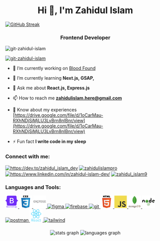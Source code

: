 <h1 align="center">Hi 👋, I'm Zahidul Islam</h1>

[![GitHub Streak](https://streak-stats.demolab.com/?user=git-zahidul-islam&theme=default)](https://git.io/streak-stats)

<h3 align="center">Frontend Developer</h3>

<p align="left"> <img src="https://komarev.com/ghpvc/?username=git-zahidul-islam&label=Profile%20views&color=0e75b6&style=flat" alt="git-zahidul-islam" /> </p>

<p align="left"> <a href="https://github.com/ryo-ma/github-profile-trophy"><img src="https://github-profile-trophy.vercel.app/?username=git-zahidul-islam" alt="git-zahidul-islam" /></a> </p>

- 🔭 I’m currently working on [Blood Found](https://github.com/programming-hero-web-course1/b9a12-client-side-git-zahidul-islam)

- 🌱 I’m currently learning **Next.js, GSAP,**

- 💬 Ask me about **React.js, Express.js**

- 📫 How to reach me **zahidulislam.here@gmail.com**

- 📄 Know about my experiences [https://drive.google.com/file/d/1oCarMau-RXhNDjSiMjLU3LvBrn8nlBnr/view](https://drive.google.com/file/d/1oCarMau-RXhNDjSiMjLU3LvBrn8nlBnr/view)

- ⚡ Fun fact **I write code in my sleep**

<h3 align="left">Connect with me:</h3>
<p align="left">
<a href="https://dev.to/https://dev.to/zahidul_islam_dev" target="blank"><img align="center" src="https://raw.githubusercontent.com/rahuldkjain/github-profile-readme-generator/master/src/images/icons/Social/devto.svg" alt="https://dev.to/zahidul_islam_dev" height="30" width="40" /></a>
<a href="https://twitter.com/zahidulislampro" target="blank"><img align="center" src="https://raw.githubusercontent.com/rahuldkjain/github-profile-readme-generator/master/src/images/icons/Social/twitter.svg" alt="zahidulislampro" height="30" width="40" /></a>
<a href="https://linkedin.com/in/https://www.linkedin.com/in/zahidul-islam-dev/" target="blank"><img align="center" src="https://raw.githubusercontent.com/rahuldkjain/github-profile-readme-generator/master/src/images/icons/Social/linked-in-alt.svg" alt="https://www.linkedin.com/in/zahidul-islam-dev/" height="30" width="40" /></a>
<a href="https://discord.gg/zahidul_islam9" target="blank"><img align="center" src="https://raw.githubusercontent.com/rahuldkjain/github-profile-readme-generator/master/src/images/icons/Social/discord.svg" alt="zahidul_islam9" height="30" width="40" /></a>
</p>

<h3 align="left">Languages and Tools:</h3>
<p align="left"> <a href="https://getbootstrap.com" target="_blank" rel="noreferrer"> <img src="https://raw.githubusercontent.com/devicons/devicon/master/icons/bootstrap/bootstrap-plain-wordmark.svg" alt="bootstrap" width="40" height="40"/> </a> <a href="https://www.w3schools.com/css/" target="_blank" rel="noreferrer"> <img src="https://raw.githubusercontent.com/devicons/devicon/master/icons/css3/css3-original-wordmark.svg" alt="css3" width="40" height="40"/> </a> <a href="https://expressjs.com" target="_blank" rel="noreferrer"> <img src="https://raw.githubusercontent.com/devicons/devicon/master/icons/express/express-original-wordmark.svg" alt="express" width="40" height="40"/> </a> <a href="https://www.figma.com/" target="_blank" rel="noreferrer"> <img src="https://www.vectorlogo.zone/logos/figma/figma-icon.svg" alt="figma" width="40" height="40"/> </a> <a href="https://firebase.google.com/" target="_blank" rel="noreferrer"> <img src="https://www.vectorlogo.zone/logos/firebase/firebase-icon.svg" alt="firebase" width="40" height="40"/> </a> <a href="https://git-scm.com/" target="_blank" rel="noreferrer"> <img src="https://www.vectorlogo.zone/logos/git-scm/git-scm-icon.svg" alt="git" width="40" height="40"/> </a> <a href="https://www.w3.org/html/" target="_blank" rel="noreferrer"> <img src="https://raw.githubusercontent.com/devicons/devicon/master/icons/html5/html5-original-wordmark.svg" alt="html5" width="40" height="40"/> </a> <a href="https://developer.mozilla.org/en-US/docs/Web/JavaScript" target="_blank" rel="noreferrer"> <img src="https://raw.githubusercontent.com/devicons/devicon/master/icons/javascript/javascript-original.svg" alt="javascript" width="40" height="40"/> </a> <a href="https://www.mongodb.com/" target="_blank" rel="noreferrer"> <img src="https://raw.githubusercontent.com/devicons/devicon/master/icons/mongodb/mongodb-original-wordmark.svg" alt="mongodb" width="40" height="40"/> </a> <a href="https://nodejs.org" target="_blank" rel="noreferrer"> <img src="https://raw.githubusercontent.com/devicons/devicon/master/icons/nodejs/nodejs-original-wordmark.svg" alt="nodejs" width="40" height="40"/> </a> <a href="https://postman.com" target="_blank" rel="noreferrer"> <img src="https://www.vectorlogo.zone/logos/getpostman/getpostman-icon.svg" alt="postman" width="40" height="40"/> </a> <a href="https://reactjs.org/" target="_blank" rel="noreferrer"> <img src="https://raw.githubusercontent.com/devicons/devicon/master/icons/react/react-original-wordmark.svg" alt="react" width="40" height="40"/> </a> <a href="https://tailwindcss.com/" target="_blank" rel="noreferrer"> <img src="https://www.vectorlogo.zone/logos/tailwindcss/tailwindcss-icon.svg" alt="tailwind" width="40" height="40"/> </a> </p>

###

<div align="center">
  <img src="https://github-readme-stats.vercel.app/api?username=git-zahidul-islam&hide_title=false&hide_rank=false&show_icons=true&include_all_commits=true&count_private=true&disable_animations=false&theme=dracula&locale=en&hide_border=false" height="150" alt="stats graph"  />
  <img src="https://github-readme-stats.vercel.app/api/top-langs?username=git-zahidul-islam&locale=en&hide_title=false&layout=compact&card_width=320&langs_count=5&theme=dracula&hide_border=false" height="150" alt="languages graph"  />
</div>
